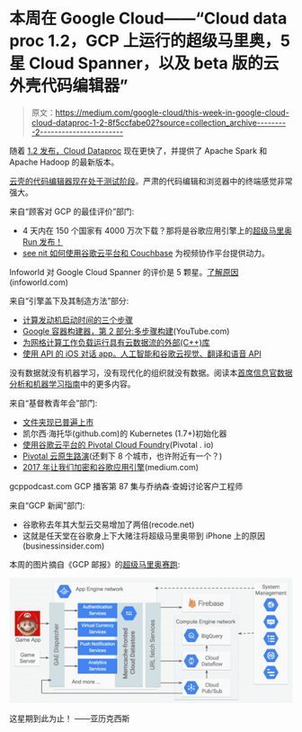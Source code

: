 # 本周在 Google Cloud——“Cloud data proc 1.2，GCP 上运行的超级马里奥，5 星 Cloud Spanner，以及 beta 版的云外壳代码编辑器”

> 原文：<https://medium.com/google-cloud/this-week-in-google-cloud-cloud-dataproc-1-2-8f5ccfabe02?source=collection_archive---------2----------------------->

随着 [1.2 发布，Cloud Dataproc](http://goo.gl/19tA6u) 现在更快了，并提供了 Apache Spark 和 Apache Hadoop 的最新版本。

[云壳的代码编辑器现在处于测试阶段](http://goo.gl/GMvWhF)。严肃的代码编辑和浏览器中的终端感觉非常强大。

来自“顾客对 GCP 的最佳评价”部门:

*   4 天内在 150 个国家有 4000 万次下载？那将是谷歌应用引擎上的[超级马里奥 Run 发布！](http://goo.gl/hURsg3)
*   [see nit 如何使用谷歌云平台和 Couchbase](http://goo.gl/Xf8rRe) 为视频协作平台提供动力。

Infoworld 对 Google Cloud Spanner 的评价是 5 颗星。[了解原因](http://goo.gl/4Prhwy)(infoworld.com)

来自“引擎盖下及其制造方法”部分:

*   [计算发动机启动时间的三个步骤](http://goo.gl/Ucnc3h)
*   [Google 容器构建器，第 2 部分:多步骤构建](http://goo.gl/34BpZF)(YouTube.com)
*   [为网格计算工作负载运行具有云数据流的外部(C++)库](http://goo.gl/WeqKsu)
*   [使用 API 的 iOS 对话 app。人工智能和谷歌云视觉、翻译和语音 API](http://goo.gl/SWGKPQ)

没有数据就没有机器学习，没有现代化的组织就没有数据。阅读本[首席信息官数据分析和机器学习指南](http://goo.gl/s2gw46)中的更多内容。

来自“基督教青年会”部门:

*   [文件夹现已普遍上市](http://goo.gl/QEqu9d)
*   凯尔西·海托华(github.com)的 Kubernetes (1.7+)初始化器
*   [使用谷歌云平台的 Pivotal Cloud Foundry](http://goo.gl/YutXrd)(Pivotal . io)
*   [Pivotal 云原生路演](http://goo.gl/DRSdB2)(还剩下 8 个城市，也许附近有一个？)
*   [2017 年让我们加密和谷歌应用引擎](http://goo.gl/gRb167)(medium.com)

gcppodcast.com GCP 播客第 87 集与乔纳森·查姆讨论客户工程师

来自“GCP 新闻”部门:

*   谷歌称去年其大型云交易增加了两倍(recode.net)
*   这就是任天堂在谷歌身上下大赌注将超级马里奥带到 iPhone 上的原因(businessinsider.com)

本周的图片摘自《GCP 邮报》的[超级马里奥赛跑](http://goo.gl/hURsg3):

![](img/cd8f1036c48a90c3569b6fb4ea58cd5b.png)

这星期到此为止！
——亚历克西斯